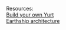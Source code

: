 Resources:  
[Build your own Yurt](https://www.rivendellvillage.org/Build_your_own_yurt.pdf)  
[Earthship architecture](https://www.offgriditalia.org/files/documenti/Booklet.pdf)  
